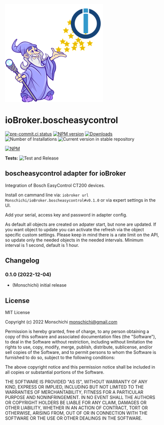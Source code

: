 ![Logo](admin/boscheasycontrol.png)
# ioBroker.boscheasycontrol

[![pre-commit.ci status](https://results.pre-commit.ci/badge/github/Monschichi/ioBroker.boscheasycontrol/main.svg)](https://results.pre-commit.ci/latest/github/Monschichi/ioBroker.boscheasycontrol/main)
[![NPM version](https://img.shields.io/npm/v/ioBroker.boscheasycontrol.svg)](https://www.npmjs.com/package/ioBroker.boscheasycontrol)
[![Downloads](https://img.shields.io/npm/dm/ioBroker.boscheasycontrol.svg)](https://www.npmjs.com/package/ioBroker.boscheasycontrol)
![Number of Installations](https://iobroker.live/badges/boscheasycontrol-installed.svg)
![Current version in stable repository](https://iobroker.live/badges/boscheasycontrol-stable.svg)

[![NPM](https://nodei.co/npm/ioBroker.boscheasycontrol.png?downloads=true)](https://nodei.co/npm/ioBroker.boscheasycontrol/)

**Tests:** ![Test and Release](https://github.com/Monschichi/ioBroker.boscheasycontrol/workflows/Test%20and%20Release/badge.svg)

## boscheasycontrol adapter for ioBroker

Integration of Bosch EasyControl CT200 devices.

Install on cammand line via: `iobroker url Monschichi/ioBroker.boscheasycontrol#v0.1.0` or via expert settings in the UI.

Add your serial, access key and password in adapter config.

As default all objects are created on adpater start, but none are updated. If you want object to update you can activate the refresh via the object specific custom settings.
Please keep in mind there is a rate limit on the API, so update only the needed objects in the needed intervals. Minimum interval is 1 second, default is 1 hour.

## Changelog
<!--
    Placeholder for the next version (at the beginning of the line):
    ### **WORK IN PROGRESS**
-->
### 0.1.0 (2022-12-04)
* (Monschichi) initial release

## License
MIT License

Copyright (c) 2022 Monschichi <monschichi@gmail.com>

Permission is hereby granted, free of charge, to any person obtaining a copy
of this software and associated documentation files (the "Software"), to deal
in the Software without restriction, including without limitation the rights
to use, copy, modify, merge, publish, distribute, sublicense, and/or sell
copies of the Software, and to permit persons to whom the Software is
furnished to do so, subject to the following conditions:

The above copyright notice and this permission notice shall be included in all
copies or substantial portions of the Software.

THE SOFTWARE IS PROVIDED "AS IS", WITHOUT WARRANTY OF ANY KIND, EXPRESS OR
IMPLIED, INCLUDING BUT NOT LIMITED TO THE WARRANTIES OF MERCHANTABILITY,
FITNESS FOR A PARTICULAR PURPOSE AND NONINFRINGEMENT. IN NO EVENT SHALL THE
AUTHORS OR COPYRIGHT HOLDERS BE LIABLE FOR ANY CLAIM, DAMAGES OR OTHER
LIABILITY, WHETHER IN AN ACTION OF CONTRACT, TORT OR OTHERWISE, ARISING FROM,
OUT OF OR IN CONNECTION WITH THE SOFTWARE OR THE USE OR OTHER DEALINGS IN THE
SOFTWARE.
